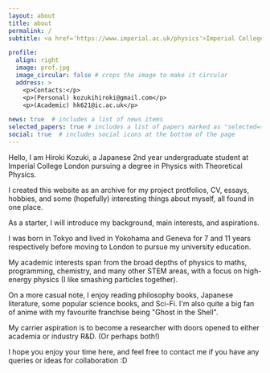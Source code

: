 ```yaml
---
layout: about
title: about
permalink: /
subtitle: <a href='https://www.imperial.ac.uk/physics'>Imperial College London, Department of Physics</a>. Blackett Laboratory, SW7 2BX

profile:
  align: right
  image: prof.jpg
  image_circular: false # crops the image to make it circular
  address: >
    <p>Contacts:</p>
    <p>(Personal) kozukihiroki@gmail.com</p>
    <p>(Academic) hk621@ic.ac.uk</p>

news: true  # includes a list of news items
selected_papers: true # includes a list of papers marked as "selected={true}"
social: true  # includes social icons at the bottom of the page
---
```


Hello, I am Hiroki Kozuki, a Japanese 2nd year undergraduate student at Imperial College London pursuing a degree in Physics with Theoretical Physics.

I created this website as an archive for my project protfolios, CV, essays, hobbies, and some (hopefully) interesting things about myself, all found in one place. 

As a starter, I will introduce my background, main interests, and aspirations. 

I was born in Tokyo and lived in Yokohama and Geneva for 7 and 11 years respectively before moving to London to pursue my university education. 

My academic interests span from the broad depths of physics to maths, programming, chemistry, and many other STEM areas, with a focus on high-energy physics (I like smashing particles together). 

On a more casual note, I enjoy reading philosophy books, Japanese literature, some popular science books, and Sci-Fi. I'm also quite a big fan of anime with my favourite franchise being "Ghost in the Shell".

My carrier aspiration is to become a researcher with doors opened to either academia or industry R&D. (Or perhaps both!)

I hope you enjoy your time here, and feel free to contact me if you have any queries or ideas for collaboration :D


